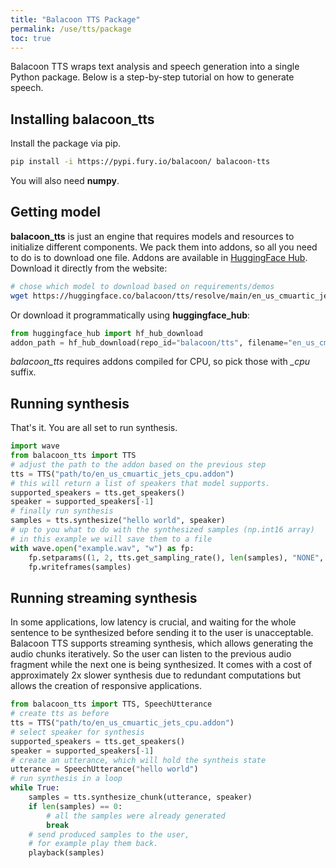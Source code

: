 ```yaml
---
title: "Balacoon TTS Package"
permalink: /use/tts/package
toc: true
---
```


Balacoon TTS wraps text analysis and speech generation into a single Python package. 
Below is a step-by-step tutorial on how to generate speech.

## Installing **balacoon_tts**

Install the package via pip.

```bash
pip install -i https://pypi.fury.io/balacoon/ balacoon-tts
```

You will also need **numpy**.

## Getting model

**balacoon_tts** is just an engine that requires models and resources
to initialize different components. We pack them into
addons, so all you need to do is to download one file.
Addons are available in [HuggingFace Hub](https://huggingface.co/balacoon/tts).
Download it directly from the website:

```bash
# chose which model to download based on requirements/demos
wget https://huggingface.co/balacoon/tts/resolve/main/en_us_cmuartic_jets_cpu.addon
```

Or download it programmatically using **huggingface_hub**:

```python
from huggingface_hub import hf_hub_download
addon_path = hf_hub_download(repo_id="balacoon/tts", filename="en_us_cmuartic_jets_cpu.addon")
```

*balacoon_tts* requires addons compiled for CPU, so pick those with *_cpu* suffix.

## Running synthesis

That's it. You are all set to run synthesis.

```python
import wave
from balacoon_tts import TTS
# adjust the path to the addon based on the previous step
tts = TTS("path/to/en_us_cmuartic_jets_cpu.addon")
# this will return a list of speakers that model supports.
supported_speakers = tts.get_speakers()
speaker = supported_speakers[-1]
# finally run synthesis
samples = tts.synthesize("hello world", speaker)
# up to you what to do with the synthesized samples (np.int16 array)
# in this example we will save them to a file
with wave.open("example.wav", "w") as fp:
    fp.setparams((1, 2, tts.get_sampling_rate(), len(samples), "NONE", "NONE"))
    fp.writeframes(samples)
```

## Running streaming synthesis

In some applications, low latency is crucial,
and waiting for the whole sentence to be synthesized before sending it to the user is unacceptable.
Balacoon TTS supports streaming synthesis, which allows generating the audio chunks iteratively.
So the user can listen to the previous audio fragment while the next one is being synthesized.
It comes with a cost of approximately 2x slower synthesis due to redundant computations
but allows the creation of responsive applications.

```python
from balacoon_tts import TTS, SpeechUtterance
# create tts as before
tts = TTS("path/to/en_us_cmuartic_jets_cpu.addon")
# select speaker for synthesis
supported_speakers = tts.get_speakers()
speaker = supported_speakers[-1]
# create an utterance, which will hold the syntheis state
utterance = SpeechUtterance("hello world")
# run synthesis in a loop
while True:
    samples = tts.synthesize_chunk(utterance, speaker)
    if len(samples) == 0:
        # all the samples were already generated
        break
    # send produced samples to the user,
    # for example play them back.
    playback(samples)
```
